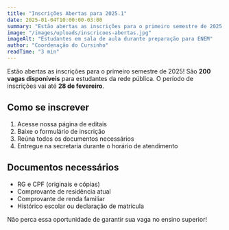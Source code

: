 ```yaml
---
title: "Inscrições Abertas para 2025.1"
date: 2025-01-04T10:00:00-03:00
summary: "Estão abertas as inscrições para o primeiro semestre de 2025! São 200 vagas disponíveis para estudantes da rede pública."
image: "/images/uploads/inscricoes-abertas.jpg"
imageAlt: "Estudantes em sala de aula durante preparação para ENEM"
author: "Coordenação do Cursinho"
readTime: "3 min"
---
```


Estão abertas as inscrições para o primeiro semestre de 2025! São **200 vagas disponíveis** para estudantes da rede pública. O período de inscrições vai até **28 de fevereiro**.

## Como se inscrever

1. Acesse nossa página de editais
2. Baixe o formulário de inscrição
3. Reúna todos os documentos necessários
4. Entregue na secretaria durante o horário de atendimento

## Documentos necessários

- RG e CPF (originais e cópias)
- Comprovante de residência atual
- Comprovante de renda familiar
- Histórico escolar ou declaração de matrícula

Não perca essa oportunidade de garantir sua vaga no ensino superior!
